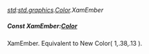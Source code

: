 _[std](../../modules/std/std-module.md):[std.graphics](../../modules/std/std-graphics.md).[Color](../../modules/std/std-graphics-color.md).XamEmber_
##### Const XamEmber:[Color](../../modules/std/std-graphics-color.md)
XamEmber. Equivalent to New Color( 1,.38,.13 ).
